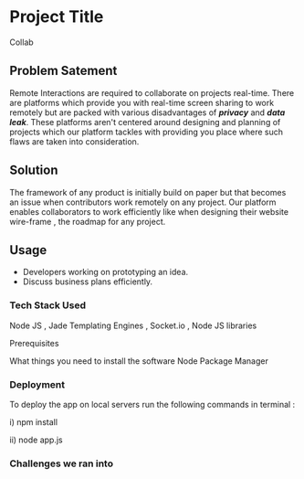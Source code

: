 # Project Title

Collab

## Problem Satement
Remote Interactions are required to collaborate on projects real-time. There are platforms which provide you with real-time screen sharing to work remotely but are packed with various disadvantages of ***privacy*** and ***data leak***. These platforms aren't centered around designing and planning of projects which our platform tackles with providing you place where such flaws are taken into consideration.
## Solution
The framework of any product is initially build on paper but that becomes an issue when contributors work remotely on any project. Our platform enables collaborators to work efficiently like when designing their website wire-frame , the roadmap for any project.
## Usage
- Developers working on prototyping an idea.
- Discuss business plans efficiently.

### Tech Stack Used
Node JS , Jade Templating Engines , Socket.io , Node JS libraries


Prerequisites

What things you need to install the software
Node Package Manager 
### Deployment
To deploy the app on local servers run the following commands in terminal :

 i) npm install

ii) node app.js

### Challenges we ran into